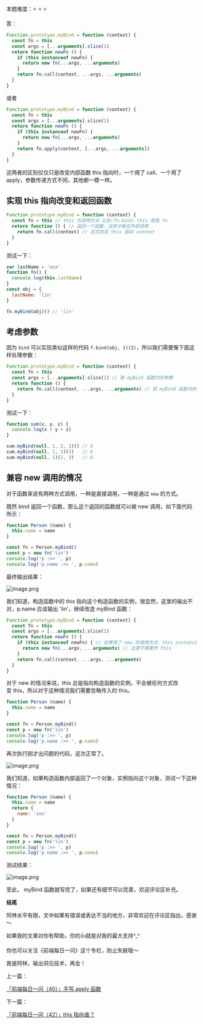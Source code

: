 本题难度：⭐ ⭐ ⭐ 

答：


```js
Function.prototype.myBind = function (context) {
  const fn = this
  const args = [...arguments].slice(1)
  return function newFn () {
    if (this instanceof newFn) { 
      return new fn(...args, ...arguments) 
    }
    return fn.call(context, ...args, ...arguments)
  }
}
```
或者
```js
Function.prototype.myBind = function (context) {
  const fn = this
  const args = [...arguments].slice(1)
  return function newFn () {
    if (this instanceof newFn) { 
      return new fn(...args, ...arguments) 
    }
    return fn.apply(context, [...args, ...arguments])
  }
}
```
这两者的区别仅仅只是改变内部函数 this 指向时，一个用了 call、一个用了 apply，参数传递方式不同，其他都一模一样。

## 实现 this 指向改变和返回函数

```js
Function.prototype.myBind = function (context) {
  const fn = this // this 为调用方法 比如:fn.bind，this 就是 fn
  return function () { // 返回一个函数，这样才能在外部调用
    return fn.call(context) // 显式改变 this 指向 context
  }
}
```
测试一下：

```js
var lastName = 'xxx'
function fn() {
  console.log(this.lastName)
}
const obj = {
  lastName: 'lin'
}

fn.myBind(obj)() // 'lin'
```

## 考虑参数

因为 `bind` 可以实现类似这样的代码 `f.bind(obj, 1)(2)`，所以我们需要像下面这样处理参数：

```js
Function.prototype.myBind = function (context) {
  const fn = this
  const args = [...arguments].slice(1) // 取 myBind 函数内的参数
  return function () {
    return fn.call(context, ...args, ...arguments) // 把 myBind 函数内的参数和要返回的函数的参数拼接起来
  }
}
```

测试一下：

```js
function sum(x, y, z) {
  console.log(x + y + z) 
}

sum.myBind(null, 1, 2, 3)() // 6
sum.myBind(null, 1, 2)(3)   // 6
sum.myBind(null, 1)(2, 3)   // 6
```

## 兼容 new 调用的情况

对于函数来说有两种方式调用，一种是直接调用，一种是通过 `new` 的方式。

既然 bind 返回一个函数，那么这个返回的函数就可以被 new 调用，如下面代码所示：

```js
function Person (name) {
  this.name = name
}

const fn = Person.myBind()
const p = new fn('lin')
console.log('p :>> ', p)
console.log('p.name :>> ', p.name)
```
最终输出结果：

![image.png](https://p1-juejin.byteimg.com/tos-cn-i-k3u1fbpfcp/a45503de4ca4438a9874bc0bcb70903c~tplv-k3u1fbpfcp-watermark.image?)

我们知道，构造函数中的 this 指向这个构造函数的实例，很显然，这里的输出不对，p.name 应该输出 'lin'，继续改造 myBind 函数：

```js
Function.prototype.myBind = function (context) {
  const fn = this
  const args = [...arguments].slice(1)
  return function newFn () {
    if (this instanceof newFn) { // 如果用了 new 的调用方式，this instanceof F 为 true
      return new fn(...args, ...arguments) // 这里不需要传 this
    }
    return fn.call(context, ...args, ...arguments)
  }
}
```

对于 new 的情况来说，this 总是指向构造函数的实例，不会被任何方式改变 this，所以对于这种情况我们需要忽略传入的 this。

```js
function Person (name) {
  this.name = name
}

const fn = Person.myBind()
const p = new fn('lin')
console.log('p :>> ', p)
console.log('p.name :>> ', p.name)
```
再次执行刚才出问题的代码，这次正常了。

![image.png](https://p9-juejin.byteimg.com/tos-cn-i-k3u1fbpfcp/d02b883b1d6b4051af874fcb49a3ba19~tplv-k3u1fbpfcp-watermark.image?)

我们知道，如果构造函数内部返回了一个对象，实例指向这个对象，测试一下这种情况：

```js
function Person (name) {
  this.name = name
  return {
    name: 'xxx'
  }
}

const fn = Person.myBind()
const p = new fn('lin')
console.log('p :>> ', p)
console.log('p.name :>> ', p.name)
```
测试结果：

![image.png](https://p3-juejin.byteimg.com/tos-cn-i-k3u1fbpfcp/ff59da0eac8d454c9f6c15c313eb8927~tplv-k3u1fbpfcp-watermark.image?)

至此， myBind 函数就写完了，如果还有细节可以完善，欢迎评论区补充。



**结尾**

阿林水平有限，文中如果有错误或表达不当的地方，非常欢迎在评论区指出，感谢～

如果我的文章对你有帮助，你的👍就是对我的最大支持^_^

你也可以关注《前端每日一问》这个专栏，防止失联哦～

我是阿林，输出洞见技术，再会！

上一篇：

[「前端每日一问（40）」手写 apply 函数](https://github.com/wlllyfor/question-everyday/blob/main/Blog/40.%E6%89%8B%E5%86%99%20apply%20%E5%87%BD%E6%95%B0.md)

下一篇：

[「前端每日一问（42）」this 指向谁？](https://juejin.cn/post/7082895183175483428)